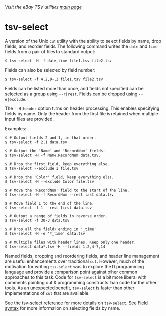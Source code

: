 _Visit the eBay TSV utilities [main page](../README.md)_

# tsv-select

A version of the Unix `cut` utility with the ability to select fields by name, drop fields, and reorder fields. The following command writes the `date` and `time` fields from a pair of files to standard output:
```
$ tsv-select -H -f date,time file1.tsv file2.tsv
```
Fields can also be selected by field number:
```
$ tsv-select -f 4,2,9-11 file1.tsv file2.tsv
```

Fields can be listed more than once, and fields not specified can be selected as a group using `--r|rest`. Fields can be dropped using `--e|exclude`.

The `--H|header` option turns on header processing. This enables specifying fields by name. Only the header from the first file is retained when multiple input files are provided.

Examples:
```
$ # Output fields 2 and 1, in that order.
$ tsv-select -f 2,1 data.tsv

$ # Output the 'Name' and 'RecordNum' fields.
$ tsv-select -H -f Name,RecordNum data.tsv.

$ # Drop the first field, keep everything else.
$ tsv-select --exclude 1 file.tsv

$ # Drop the 'Color' field, keep everything else.
$ tsv-select -H --exclude Color file.tsv

$ # Move the 'RecordNum' field to the start of the line.
$ tsv-select -H -f RecordNum --rest last data.tsv

$ # Move field 1 to the end of the line.
$ tsv-select -f 1 --rest first data.tsv

$ # Output a range of fields in reverse order.
$ tsv-select -f 30-3 data.tsv

$ # Drop all the fields ending in '_time'
$ tsv-select -H -e '*_time' data.tsv

$ # Multiple files with header lines. Keep only one header.
$ tsv-select data*.tsv -H --fields 1,2,4-7,14
```

Named fields, dropping and reordering fields, and header line management are useful enhancements over traditional `cut`. However, much of the motivation for writing `tsv-select` was to explore the D programming language and provide a comparison point against other common approaches to this task. Code for `tsv-select` is a bit more liberal with comments pointing out D programming constructs than code for the other tools. As an unexpected benefit, `tsv-select` is faster than other implementations of `cut` that are available.

See the [tsv-select reference](../docs/tool_reference/tsv-select.md) for more details on `tsv-select`. See [Field syntax](../docs/tool_reference/common-options-and-behavior.md#field-syntax) for more information on selecting fields by name.
